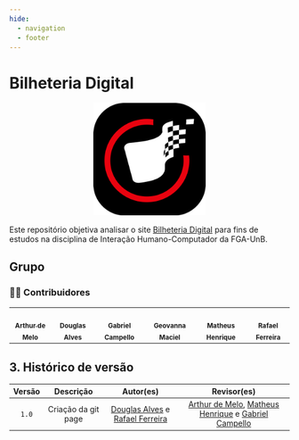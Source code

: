 ```yaml
---
hide:
  - navigation
  - footer
---
```


# Bilheteria Digital

<p align="center"><img src="assets/bilheteria.png" width = 40%></p>

Este repositório objetiva analisar o site [Bilheteria Digital](https://www.bilheteriadigital.com) para fins de estudos na disciplina de Interação Humano-Computador da FGA-UnB.

## Grupo

### 👨‍💻 Contribuidores

<table>
  <tr>
    <td align="center"><a href="https://github.com/arthurmlv"><img style="border-radius: 50%;" src="https://avatars.githubusercontent.com/u/109696650?v=4" width="100px;" alt=""/><br /><sub><b>Arthur de Melo</b></sub></a><br />
    <td align="center"><a href="https://github.com/dougAlvs"><img style="border-radius: 50%;" src="https://avatars.githubusercontent.com/u/98109429?v=4" width="100px;" alt=""/><br /><sub><b>Douglas Alves</b></sub></a><br /><a href="Link git" title="Rocketseat"></a></td>
    <td align="center"><a href="https://github.com/g16c"><img style="border-radius: 50%;" src="https://avatars.githubusercontent.com/u/90865675?v=4" width="100px;" alt=""/><br /><sub><b>Gabriel Campello</b></sub></a><br /><a href="Link git" title="Rocketseat"></a></td>
        <td align="center"><a href="https://github.com/manuziny"><img style="border-radius: 50%;" src="https://avatars.githubusercontent.com/u/88348637?v=4" width="100px;" alt=""/><br /><sub><b>Geovanna Maciel</b></sub></a><br />
        <td align="center"><a href="https://github.com/mathonaut"><img style="border-radius: 50%;" src="https://avatars.githubusercontent.com/u/97904643?v=4" width="100px;" alt=""/><br /><sub><b>Matheus Henrique</b></sub></a><br />
    <td align="center"><a href="https://github.com/RafaelCLG0"><img style="border-radius: 50%;" src="https://avatars.githubusercontent.com/u/93794185?v=4" width="100px;" alt=""/><br /><sub><b>Rafael Ferreira</b></sub></a><br />
  </tr>
</table>

## 3. Histórico de versão

| Versão |      Descrição      |                                            Autor(es)                                            |                                                                  Revisor(es)                                                                   |
| :----: | :-----------------: | :---------------------------------------------------------------------------------------------: | :--------------------------------------------------------------------------------------------------------------------------------------------: |
| `1.0`  | Criação da git page | [Douglas Alves](https://github.com/dougAlvs) e [Rafael Ferreira](https://github.com/RafaelCLG0) | [Arthur de Melo](https://github.com/arthurmlv), [Matheus Henrique](https://github.com/mathonaut) e [Gabriel Campello](https://github.com/g16c) |
